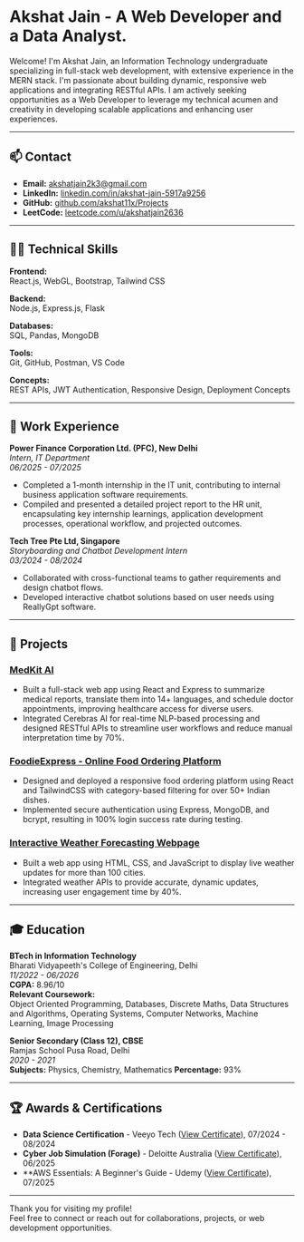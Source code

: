 # Akshat Jain -  A Web Developer and a Data Analyst.

Welcome! I'm Akshat Jain, an Information Technology undergraduate specializing in full-stack web development, with extensive experience in the MERN stack. I'm passionate about building dynamic, responsive web applications and integrating RESTful APIs. I am actively seeking opportunities as a Web Developer to leverage my technical acumen and creativity in developing scalable applications and enhancing user experiences.

---

## 📫 Contact

- **Email:** akshatjain2k3@gmail.com
- **LinkedIn:** [linkedin.com/in/akshat-jain-5917a9256](http://www.linkedin.com/in/akshat-jain-5917a9256)
- **GitHub:** [github.com/akshat11x/Projects](https://github.com/akshat11x/Projects)
- **LeetCode:** [leetcode.com/u/akshatjain2636](https://leetcode.com/u/akshatjain2636/)

---

## 🧑‍💻 Technical Skills

**Frontend:**  
React.js, WebGL, Bootstrap, Tailwind CSS

**Backend:**  
Node.js, Express.js, Flask

**Databases:**  
SQL, Pandas, MongoDB

**Tools:**  
Git, GitHub, Postman, VS Code

**Concepts:**  
REST APIs, JWT Authentication, Responsive Design, Deployment Concepts

---

## 💼 Work Experience

**Power Finance Corporation Ltd. (PFC), New Delhi**  
*Intern, IT Department*  
_06/2025 - 07/2025_

- Completed a 1-month internship in the IT unit, contributing to internal business application software requirements.
- Compiled and presented a detailed project report to the HR unit, encapsulating key internship learnings, application development processes, operational workflow, and projected outcomes.

**Tech Tree Pte Ltd, Singapore**  
*Storyboarding and Chatbot Development Intern*  
_03/2024 - 08/2024_

- Collaborated with cross-functional teams to gather requirements and design chatbot flows.
- Developed interactive chatbot solutions based on user needs using ReallyGpt software.

---

## 🚀 Projects

### [MedKit AI](https://github.com/akshat11x/Projects/tree/main/dawa_ware)
- Built a full-stack web app using React and Express to summarize medical reports, translate them into 14+ languages, and schedule doctor appointments, improving healthcare access for diverse users.
- Integrated Cerebras AI for real-time NLP-based processing and designed RESTful APIs to streamline user workflows and reduce manual interpretation time by 70%.

### [FoodieExpress - Online Food Ordering Platform](https://github.com/akshat11x/Projects)
- Designed and deployed a responsive food ordering platform using React and TailwindCSS with category-based filtering for over 50+ Indian dishes.
- Implemented secure authentication using Express, MongoDB, and bcrypt, resulting in 100% login success rate during testing.

### [Interactive Weather Forecasting Webpage](https://github.com/akshat11x/Projects/tree/main/weather%20app)
- Built a web app using HTML, CSS, and JavaScript to display live weather updates for more than 100 cities.
- Integrated weather APIs to provide accurate, dynamic updates, increasing user engagement time by 40%.

---

## 🎓 Education

**BTech in Information Technology**  
Bharati Vidyapeeth's College of Engineering, Delhi  
_11/2022 - 06/2026_  
**CGPA:** 8.96/10  
**Relevant Coursework:**  
Object Oriented Programming, Databases, Discrete Maths, Data Structures and Algorithms, Operating Systems, Computer Networks, Machine Learning, Image Processing

**Senior Secondary (Class 12), CBSE**  
Ramjas School Pusa Road, Delhi  
_2020 - 2021_  
**Subjects:** Physics, Chemistry, Mathematics
**Percentage:** 93%

---

## 🏆 Awards & Certifications

- **Data Science Certification** - Veeyo Tech ([View Certificate](https://www.linkedin.com/in/akshat-jain-5917a9256/details/certifications/1749992804506/single-media-viewer/?profileId=ACoAAD8fHf0BZ31U-zwkPZsF7LvmJRYHnhPrvPg)), 07/2024 - 08/2024
- **Cyber Job Simulation (Forage)** - Deloitte Australia ([View Certificate](https://forage-uploads-prod.s3.amazonaws.com/completion-certificates/9PBTqmSxAf6zZTseP/io9DzWKe3PTsiS6GG_9PBTqmSxAf6zZTseP_hLrSBKiPPtXd8o4dv_1750878180895_completion_certificate.pdf)), 06/2025
- **AWS Essentials: A Beginner's Guide - Udemy ([View Certificate](https://www.udemy.com/certificate/UC-428e108c-44d7-4018-b482-42e45326eaf1/)), 07/2025

---

Thank you for visiting my profile!  
Feel free to connect or reach out for collaborations, projects, or web development opportunities.
